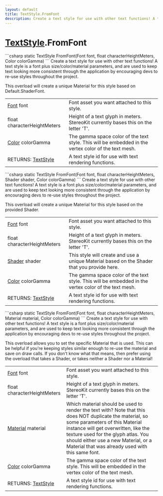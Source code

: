 ```yaml
---
layout: default
title: TextStyle.FromFont
description: Create a text style for use with other text functions! A text style is a font plus size/color/material parameters, and are used to keep text looking more consistent through the application by encouraging devs to re-use styles throughout the project.  This overload will create a unique Material for this style based on Default.ShaderFont.
---
```

# [TextStyle]({{site.url}}/Pages/StereoKit/TextStyle.html).FromFont

<div class='signature' markdown='1'>
```csharp
static TextStyle FromFont(Font font, float characterHeightMeters, Color colorGamma)
```
Create a text style for use with other text functions! A
text style is a font plus size/color/material parameters, and are
used to keep text looking more consistent through the application
by encouraging devs to re-use styles throughout the project.

This overload will create a unique Material for this style based
on Default.ShaderFont.
</div>

|  |  |
|--|--|
|[Font]({{site.url}}/Pages/StereoKit/Font.html) font|Font asset you want attached to this style.|
|float characterHeightMeters|Height of a text glyph in             meters. StereoKit currently bases this on the letter 'T'.|
|[Color]({{site.url}}/Pages/StereoKit/Color.html) colorGamma|The gamma space color of the text             style. This will be embedded in the vertex color of the text             mesh.|
|RETURNS: [TextStyle]({{site.url}}/Pages/StereoKit/TextStyle.html)|A text style id for use with text rendering functions.|

<div class='signature' markdown='1'>
```csharp
static TextStyle FromFont(Font font, float characterHeightMeters, Shader shader, Color colorGamma)
```
Create a text style for use with other text functions! A
text style is a font plus size/color/material parameters, and are
used to keep text looking more consistent through the application
by encouraging devs to re-use styles throughout the project.

This overload will create a unique Material for this style based
on the provided Shader.
</div>

|  |  |
|--|--|
|[Font]({{site.url}}/Pages/StereoKit/Font.html) font|Font asset you want attached to this style.|
|float characterHeightMeters|Height of a text glyph in             meters. StereoKit currently bases this on the letter 'T'.|
|[Shader]({{site.url}}/Pages/StereoKit/Shader.html) shader|This style will create and use a unique             Material based on the Shader that you provide here.|
|[Color]({{site.url}}/Pages/StereoKit/Color.html) colorGamma|The gamma space color of the text             style. This will be embedded in the vertex color of the text             mesh.|
|RETURNS: [TextStyle]({{site.url}}/Pages/StereoKit/TextStyle.html)|A text style id for use with text rendering functions.|

<div class='signature' markdown='1'>
```csharp
static TextStyle FromFont(Font font, float characterHeightMeters, Material material, Color colorGamma)
```
Create a text style for use with other text functions! A
text style is a font plus size/color/material parameters, and are
used to keep text looking more consistent through the application
by encouraging devs to re-use styles throughout the project.

This overload allows you to set the specific Material that is
used. This can be helpful if you're keeping styles similar enough
to re-use the material and save on draw calls. If you don't know
what that means, then prefer using the overload that takes a
Shader, or takes neither a Shader nor a Material!
</div>

|  |  |
|--|--|
|[Font]({{site.url}}/Pages/StereoKit/Font.html) font|Font asset you want attached to this style.|
|float characterHeightMeters|Height of a text glyph in             meters. StereoKit currently bases this on the letter 'T'.|
|[Material]({{site.url}}/Pages/StereoKit/Material.html) material|Which material should be used to render             the text with? Note that this does NOT duplicate the material, so             some parameters of this Material instance will get overwritten,              like the texture used for the glyph atlas. You should either use             a new Material, or a Material that was already used with this             same font.|
|[Color]({{site.url}}/Pages/StereoKit/Color.html) colorGamma|The gamma space color of the text             style. This will be embedded in the vertex color of the text             mesh.|
|RETURNS: [TextStyle]({{site.url}}/Pages/StereoKit/TextStyle.html)|A text style id for use with text rendering functions.|




